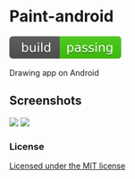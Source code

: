 # Paint-android
![Build](https://github.com/kirdmiv/TODO/blob/master/.github/workflows/build-passing.svg?branch=master)

Drawing app on Android

## Screenshots       
<img src="ext/images/screenshot1.jpg" width ="100"/>
<img src="ext/images/screenshot1.jpg" width ="100"/>

### License
[Licensed under the MIT license](LICENSE)
